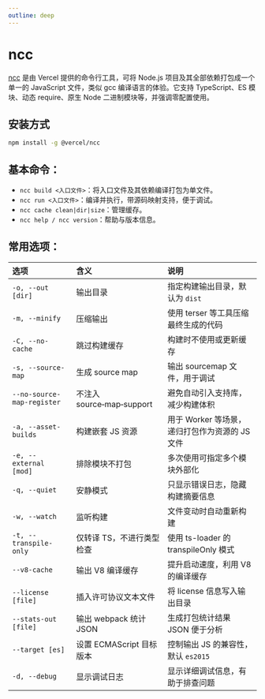 ```yaml
---
outline: deep
---
```


# ncc

[ncc](https://github.com/vercel/ncc) 是由 Vercel 提供的命令行工具，可将 Node.js 项目及其全部依赖打包成一个单一的 JavaScript 文件，类似 gcc 编译语言的体验。它支持 TypeScript、ES 模块、动态 require、原生 Node 二进制模块等，并强调零配置使用。

## 安装方式

```sh
npm install -g @vercel/ncc
```

## 基本命令：

- `ncc build <入口文件>`：将入口文件及其依赖编译打包为单文件。
- `ncc run <入口文件>`：编译并执行，带源码映射支持，便于调试。
- `ncc cache clean|dir|size`：管理缓存。
- `ncc help / ncc version`：帮助与版本信息。

## 常用选项：

| 选项                       | 含义                      | 说明                                           |
| :------------------------- | :------------------------ | :--------------------------------------------- |
| `-o, --out [dir]`          | 输出目录                  | 指定构建输出目录，默认为 `dist`                |
| `-m, --minify`             | 压缩输出                  | 使用 terser 等工具压缩最终生成的代码           |
| `-C, --no-cache`           | 跳过构建缓存              | 构建时不使用或更新缓存                         |
| `-s, --source-map`         | 生成 source map           | 输出 sourcemap 文件，用于调试                  |
| `--no-source-map-register` | 不注入 source‑map‑support | 避免自动引入支持库，减少构建体积               |
| `-a, --asset-builds`       | 构建嵌套 JS 资源          | 用于 Worker 等场景，递归打包作为资源的 JS 文件 |
| `-e, --external [mod]`     | 排除模块不打包            | 多次使用可指定多个模块外部化                   |
| `-q, --quiet`              | 安静模式                  | 只显示错误日志，隐藏构建摘要信息               |
| `-w, --watch`              | 监听构建                  | 文件变动时自动重新构建                         |
| `-t, --transpile-only`     | 仅转译 TS，不进行类型检查 | 使用 ts-loader 的 transpileOnly 模式           |
| `--v8-cache`               | 输出 V8 编译缓存          | 提升启动速度，利用 V8 的编译缓存               |
| `--license [file]`         | 插入许可协议文本文件      | 将 license 信息写入输出目录                    |
| `--stats-out [file]`       | 输出 webpack 统计 JSON    | 生成打包统计结果 JSON 便于分析                 |
| `--target [es]`            | 设置 ECMAScript 目标版本  | 控制输出 JS 的兼容性，默认 `es2015`            |
| `-d, --debug`              | 显示调试日志              | 显示详细调试信息，有助于排查问题               |
